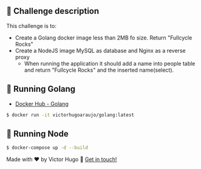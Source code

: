 ## :scroll: Challenge description

This challenge is to:
 - Create a Golang docker image less than 2MB fo size. Return "Fullcycle Rocks"
 - Create a NodeJS image MySQL as database and Nginx as a reverse proxy
    - When running the application it should add a name into people table and return "Fullcycle Rocks" and the inserted name(select).

## :iphone: Running Golang

- [Docker Hub - Golang](https://hub.docker.com/repository/docker/victorhugoaraujo/golang)
```bash
$ docker run -it victorhugoaraujo/golang:latest
```

## :iphone: Running Node

```bash
$ docker-compose up -d --build
```

Made with ♥ by Victor Hugo :wave: [Get in touch!](https://www.linkedin.com/in/victor-hugo-araujo-a73964115/)